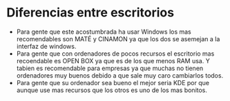 # Diferencias entre escritorios 
* Para gente que este acostumbrada ha usar Windows los mas recomendables son MATÉ y CINAMON ya que los dos se asemejan a la interfaz de windows.  
* Para gente que con ordenadores de pocos recursos el escritorio mas recoendable es OPEN BOX ya que es de los que menos RAM usa. Y tabien es recomendable para empresas ya que muchas no tienen ordenadores muy buenos debido a que sale muy caro cambiarlos todos.  
* Para gente que su ordenador sea bueno el mejor seria KDE por que aunque use mas recursos que los otros es uno de los mas bonitos.  
